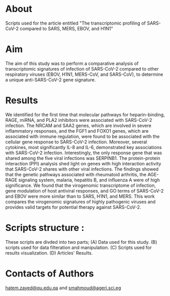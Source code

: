 # About
Scripts used for the article entitled "The transcriptomic profiling of SARS-CoV-2 compared to SARS, MERS, EBOV, and H1N1"
# Aim
The aim of this study was to perform a comparative analysis of transcriptomic signatures of infection of SARS-CoV-2 compared to other respiratory viruses (EBOV, H1N1, MERS-CoV, and SARS-CoV), to determine a unique anti-SARS-CoV-2 gene signature. 
# Results
We identified for the first time that molecular pathways for heparin-binding, RAGE, miRNA, and PLA2 inhibitors were associated with SARS-CoV-2 infection. The NRCAM and SAA2 genes, which are involved in severe inflammatory responses, and the FGF1 and FOXO1 genes, which are associated with immune regulation, were found to be associated with the cellular gene response to SARS-CoV-2 infection. Moreover, several cytokines, most significantly IL-8 and IL-6, demonstrated key associations with SARS-CoV-2 infection. Interestingly, the only response gene that was shared among the five viral infections was SERPINB1. The protein-protein interaction (PPI) analysis shed light on genes with high interaction activity that SARS-CoV-2 shares with other viral infections. The findings showed that the genetic pathways associated with rheumatoid arthritis, the AGE-RAGE signaling system, malaria, hepatitis B, and influenza A were of high significance. We found that the virogenomic transcriptome of infection, gene modulation of host antiviral responses, and GO terms of SARS-CoV-2 and EBOV were more similar than to SARS, H1N1, and MERS. This work compares the virogenomic signatures of highly pathogenic viruses and provides valid targets for potential therapy against SARS-CoV-2.

# Scripts structure :
These scripts are divded into two parts; 
 (A) Data used for this study.
 (B) scripts used for data filteration and manipulation.
 (C) Scripts used for results visualization. 
 (D) Articles' Results.
 # Contacts of Authors
 hatem.zayed@qu.edu.qa and smahmoud@ageri.sci.eg
